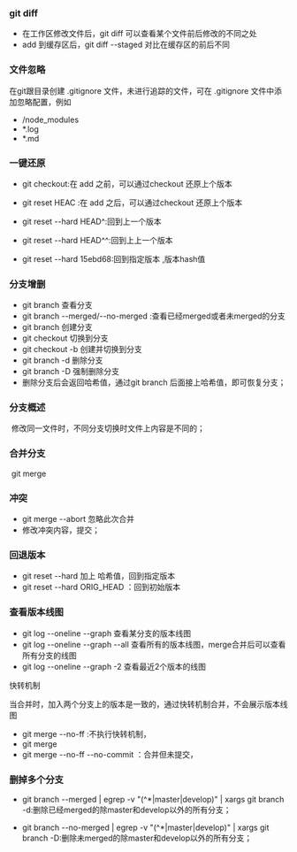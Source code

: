 ### git diff

+ 在工作区修改文件后，git diff  <file name> 可以查看某个文件前后修改的不同之处
+ add 到缓存区后，git diff --staged 对比在缓存区的前后不同

### 文件忽略

在git跟目录创建 .gitignore 文件，未进行追踪的文件，可在 .gitignore 文件中添加忽略配置，例如

+ /node_modules
+ *.log
+ *.md

### 一键还原

+ git checkout:在 add 之前，可以通过checkout 还原上个版本

+ git reset HEAC <FILE>:在 add 之后，可以通过checkout 还原上个版本
+ git reset --hard HEAD^:回到上一个版本 
+ git reset --hard HEAD^^:回到上上一个版本 
+ git reset --hard 15ebd68:回到指定版本 ,版本hash值

### 分支增删

+ git branch  查看分支
+ git branch --merged/--no-merged :查看已经merged或者未merged的分支
+ git branch <name>	创建分支
+ git checkout <branch name> 切换到分支
+ git checkout -b <branch name> 创建并切换到分支
+ git branch <name> -d  删除分支
+ git branch <name> -D 强制删除分支
+ 删除分支后会返回哈希值，通过git branch <branch name> 后面接上哈希值，即可恢复分支；

### 分支概述

​	修改同一文件时，不同分支切换时文件上内容是不同的；

### 合并分支

​		git merge

### 冲突

+ git merge --abort   忽略此次合并
+ 修改冲突内容，提交；

### 回退版本

+ git reset --hard 加上 哈希值，回到指定版本
+ git reset --hard ORIG_HEAD ：回到初始版本

### 查看版本线图

+ git log --oneline --graph 	查看某分支的版本线图
+ git log --oneline --graph --all  查看所有的版本线图，merge合并后可以查看所有分支的线图
+ git log --oneline --graph -2  查看最近2个版本的线图

快转机制

​			当合并时，加入两个分支上的版本是一致的，通过快转机制合并，不会展示版本线图

+ git merge  <branch name>  --no-ff   :不执行快转机制，
+ git merge  <branch name>
+ git merge  <branch name>  --no-ff   --no-commit ：合并但未提交，

### 删掉多个分支

+ git branch --merged | egrep -v "(^\*|master|develop)" | xargs git branch -d:删除已经merged的除master和develop以外的所有分支；

+ git branch --no-merged | egrep -v "(^\*|master|develop)" | xargs git branch -D:删除未merged的除master和develop以外的所有分支；

  

